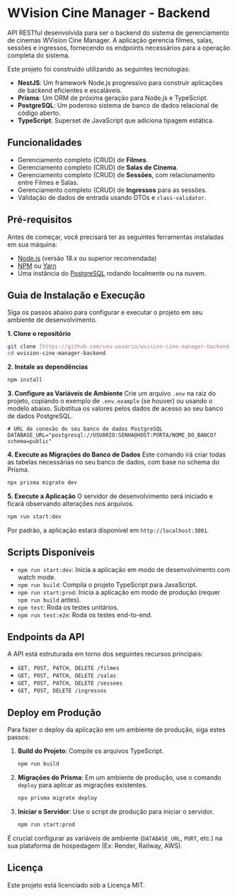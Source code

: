 # WVision Cine Manager - Backend

API RESTful desenvolvida para ser o backend do sistema de gerenciamento de cinemas WVision Cine Manager. A aplicação gerencia filmes, salas, sessões e ingressos, fornecendo os endpoints necessários para a operação completa do sistema.

Este projeto foi construído utilizando as seguintes tecnologias:
- **NestJS**: Um framework Node.js progressivo para construir aplicações de backend eficientes e escaláveis.
- **Prisma**: Um ORM de próxima geração para Node.js e TypeScript.
- **PostgreSQL**: Um poderoso sistema de banco de dados relacional de código aberto.
- **TypeScript**: Superset de JavaScript que adiciona tipagem estática.

## Funcionalidades

-   Gerenciamento completo (CRUD) de **Filmes**.
-   Gerenciamento completo (CRUD) de **Salas de Cinema**.
-   Gerenciamento completo (CRUD) de **Sessões**, com relacionamento entre Filmes e Salas.
-   Gerenciamento completo (CRUD) de **Ingressos** para as sessões.
-   Validação de dados de entrada usando DTOs e `class-validator`.

## Pré-requisitos

Antes de começar, você precisará ter as seguintes ferramentas instaladas em sua máquina:
- [Node.js](https://nodejs.org/en/) (versão 18.x ou superior recomendada)
- [NPM](https://www.npmjs.com/) ou [Yarn](https://yarnpkg.com/)
- Uma instância do [PostgreSQL](https://www.postgresql.org/download/) rodando localmente ou na nuvem.

## Guia de Instalação e Execução

Siga os passos abaixo para configurar e executar o projeto em seu ambiente de desenvolvimento.

**1. Clone o repositório**
```bash
git clone [https://github.com/seu-usuario/wvision-cine-manager-backend.git](https://github.com/seu-usuario/wvision-cine-manager-backend.git)
cd wvision-cine-manager-backend
```

**2. Instale as dependências**
```bash
npm install
```

**3. Configure as Variáveis de Ambiente**
Crie um arquivo `.env` na raiz do projeto, copiando o exemplo de `.env.example` (se houver) ou usando o modelo abaixo. Substitua os valores pelos dados de acesso ao seu banco de dados PostgreSQL.

```env
# URL de conexão do seu banco de dados PostgreSQL
DATABASE_URL="postgresql://USUARIO:SENHA@HOST:PORTA/NOME_DO_BANCO?schema=public"
```

**4. Execute as Migrações do Banco de Dados**
Este comando irá criar todas as tabelas necessárias no seu banco de dados, com base no schema do Prisma.
```bash
npx prisma migrate dev
```

**5. Execute a Aplicação**
O servidor de desenvolvimento será iniciado e ficará observando alterações nos arquivos.
```bash
npm run start:dev
```
Por padrão, a aplicação estará disponível em `http://localhost:3001`.

## Scripts Disponíveis

-   `npm run start:dev`: Inicia a aplicação em modo de desenvolvimento com watch mode.
-   `npm run build`: Compila o projeto TypeScript para JavaScript.
-   `npm run start:prod`: Inicia a aplicação em modo de produção (requer `npm run build` antes).
-   `npm test`: Roda os testes unitários.
-   `npm run test:e2e`: Roda os testes end-to-end.

## Endpoints da API

A API está estruturada em torno dos seguintes recursos principais:

-   `GET, POST, PATCH, DELETE /filmes`
-   `GET, POST, PATCH, DELETE /salas`
-   `GET, POST, PATCH, DELETE /sessoes`
-   `GET, POST, DELETE /ingressos`

## Deploy em Produção

Para fazer o deploy da aplicação em um ambiente de produção, siga estes passos:

1.  **Build do Projeto**: Compile os arquivos TypeScript.
    ```bash
    npm run build
    ```
2.  **Migrações do Prisma**: Em um ambiente de produção, use o comando `deploy` para aplicar as migrações existentes.
    ```bash
    npx prisma migrate deploy
    ```
3.  **Iniciar o Servidor**: Use o script de produção para iniciar o servidor.
    ```bash
    npm run start:prod
    ```

É crucial configurar as variáveis de ambiente (`DATABASE_URL`, `PORT`, etc.) na sua plataforma de hospedagem (Ex: Render, Railway, AWS).

## Licença

Este projeto está licenciado sob a Licença MIT.
